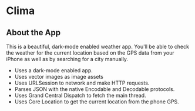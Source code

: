 

#  Clima


## About the App

This is a beautiful, dark-mode enabled weather app. You'll be able to check the weather for the current location based on the GPS data from your iPhone as well as by searching for a city manually. 

* Uses a dark-mode enabled app.
* Uses vector images as image assets
* Uses URLSession to network and make HTTP requests.
* Parses JSON with the native Encodable and Decodable protocols. 
* Uses Grand Central Dispatch to fetch the main thread.
* Uses Core Location to get the current location from the phone GPS. 

